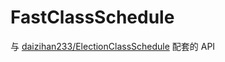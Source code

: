 # FastClassSchedule
与 [daizihan233/ElectionClassSchedule](https://github.com/daizihan233/ElectionClassSchedule) 配套的 API
